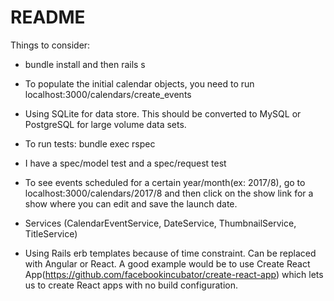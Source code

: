 # README

Things to consider:

* bundle install and then rails s

* To populate the initial calendar objects, you need to run localhost:3000/calendars/create_events

* Using SQLite for data store. This should be converted to MySQL or PostgreSQL for large volume data sets.

* To run tests: bundle exec rspec

* I have a spec/model test and a spec/request test

* To see events scheduled for a certain year/month(ex: 2017/8), go to localhost:3000/calendars/2017/8 and then click on the show link for a show where you can edit and save the launch date.

* Services (CalendarEventService, DateService, ThumbnailService, TitleService)

* Using Rails erb templates because of time constraint. Can be replaced with Angular or React. A good example would be to use Create React App(https://github.com/facebookincubator/create-react-app) which lets us to create React apps with no build configuration.